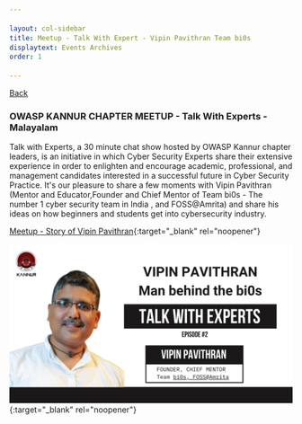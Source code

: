 ```yaml
---

layout: col-sidebar
title: Meetup - Talk With Expert - Vipin Pavithran Team bi0s
displaytext: Events Archives
order: 1

---
```


[Back ](../index#div-events)

### OWASP KANNUR CHAPTER MEETUP - Talk With Experts - Malayalam

Talk with Experts, a 30 minute chat show hosted by OWASP Kannur chapter leaders, is an initiative in which Cyber Security Experts share their extensive experience in order to enlighten and encourage academic, professional, and management candidates interested in a successful future in Cyber Security Practice.
It's our pleasure to share a few moments with Vipin Pavithran (Mentor and Educator,Founder and Chief Mentor of Team bi0s - The number 1 cyber security team in India , and FOSS@Amrita) and share his ideas on how beginners and students get into cybersecurity industry.

[Meetup - Story of Vipin Pavithran](https://www.meetup.com/owasp-kannur/events/286919825/){:target="_blank" rel="noopener"}


[![Watch Story of Vipin Pavithran](https://raw.githubusercontent.com/OWASP/www-chapter-kannur/main/thumbnails/2.png)](https://youtu.be/J8rSlndunZU){:target="_blank" rel="noopener"}
